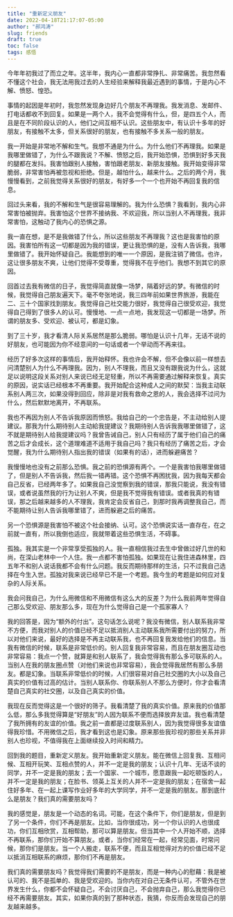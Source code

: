```yaml
---
title: "重新定义朋友"
date: 2022-04-18T21:17:07-05:00
author: "郝鸿涛"
slug: friends
draft: true
toc: false
tags: 感悟
---
```


今年年初我过了而立之年。这半年，我内心一直都非常挣扎、非常痛苦。我忽然看不懂这个社会，我无法用我过去的人生经验来解释我最近遇到的事情，于是内心不解、愤怒、惶恐。

事情的起因是年初时，我忽然发现身边好几个朋友不再理我。我发消息、发邮件、打电话都收不到回复。如果是一两个人，我不会觉得有什么，但，是四五个人，而且是在不同阶段认识的人，他们之间互相不认识。这些朋友中，有认识十多年的好朋友，有接触不太多，但关系很好的朋友，也有接触不多关系一般的朋友。

我一开始是非常地不解和生气。我想不通是为什么。为什么他们不再理我。如果是我哪里做错了，为什么不跟我说？不解、愤怒之后，我开始恐惧，恐惧到好多天我的腿都在发抖。我害怕跟别人接触，害怕跟老朋友、新朋友接触。我开始变得非常脆弱，非常害怕再被忽视和拒绝。但是，越怕什么，越来什么。之后的两个月，我慢慢看到，之前我觉得关系很好的朋友，有好多一个一个也开始不再回复我的信息。

回过头来看，我的不解和生气是很容易理解的。我为什么恐惧？我看到，我内心非常害怕被抛弃。我害怕这个世界不接纳我、不欢迎我，所以当别人不再理我，我非常害怕，这触动了我内心的恐惧之源。

我一直在想，是不是我做错了什么，所以这些朋友不再理我？这也是我害怕的原因。我害怕所有这一切都是因为我的错误，更让我恐惧的是，没有人告诉我，我哪里做错了。我开始怀疑自己。我能想到的唯一一个原因，是我注销了微信。也许，这让很多朋友不爽，让他们觉得不受尊重，觉得我不在乎他们。我想不到其它的原因。

回首过去我有微信的日子，我觉得简直就像一场梦，隔着好远的梦。有微信的时候，我觉得自己朋友遍天下。毫不夸张地说，我三四年前如果世界旅游，我能在二、三十个国家找到朋友。我觉得自己社交能力很好，我觉得自己很受欢迎，我觉得自己得到了很多人的认可。慢慢地、一点一点地，我发现这一切都是一场梦。所谓的朋友多、受欢迎、被认可，都是幻象。

到了三十岁，我才看清人际关系居然是那么脆弱。哪怕是认识十几年，无话不说的好朋友，也可能因为你不经意间的一句话或者一个举动而不再来往。

经历了好多次这样的事情后，我开始释怀。我也许会不解，但不会像以前一样想去问清楚别人为什么不再理我。因为，别人不理我，而且又没有跟我说为什么，这就足以说明这段关系对别人来说已经无足轻重，所以不再需要通过解释来恢复。真实的原因，说实话已经根本不再重要。我开始配合这种成人之间的默契：当我主动联系别人两三次，如果没得到回应，除非是对我有救命之恩的人，我会选择不过问为什么，然后默默地离开，不再联系。

我也不再因为别人不告诉我原因而愤怒。我给自己的一个忠告是，不主动给别人提建议。那我为什么期待别人主动給我提建议？我期待别人告诉我我哪里做错了，这不就是期待别人给我提建议吗？我曾告诫自己，别人只有经历了属于他们自己的痛苦之后才会成长，这个道理难道不适用于我自己吗？我只有经历了痛苦之后，才会觉醒，我为什么期待别人指出我的错误（如果有的话），进而躲避痛苦？

我慢慢地也没有之前那么恐惧。我之前的恐惧源有两个。一个是我害怕我哪里做错了，但是别人不告诉我，然后我一错再错。这个恐惧不再困扰我，因为我每天都会自己反省，已经两年多了。如果我自己没觉察到我的错误，那我只能说，我没有错误，或者说虽然我的行为让别人不爽，但是我不觉得我有错误。或者我真的有错误，那之后越来越多的人不理我，我肯定会反省自己，到那时我再调整我自己，而不能期待让别人告诉我哪里错了，进而躲避之后的痛苦。

另一个恐惧源是我害怕不被这个社会接纳、认可。这个恐惧说实话一直存在，在之前就一直有，所以我倒也适应，我就带着这些恐惧生活，不碍事。

孤独。我其实是一个非常享受孤独的人。我一直相信我过去生中曾做过好几世的和尚，在深山老林中一个人住。我一点都不害怕孤独。如果现在让我住进森林里，四五年不和别人说话我都不会有什么问题。我反而期待那样的生活，只不过我自己选择在今生入世。孤独对我来说已经早已不是一个考题。我今生的考题是如何应对复杂的人际关系。

我会问我自己，为什么用微信和不用微信有这么大的反差？为什么我前两年觉得自己那么受欢迎、朋友那么多，现在为什么觉得自己是一个孤家寡人？

我的回答是，因为“额外的付出”。这句话怎么说呢？我没有微信，别人联系我非常不方便，而我对别人的价值已经不足以抵消别人主动联系我所需要付出的努力，所以对他们来说，最好的选择是不再主动联系我，也不再回复我发给他们的信息。当我有微信的时候，联系是非常低价的。别人回复我非常容易，而且在朋友圈互动也非常容易：我点一个赞，就算是和别人联系了，我会觉得我有那么多可联系的人。当别人在我的朋友圈点赞（对他们来说也非常容易），我会觉得我居然有那么多朋友。都是幻象。当联系非常低价的时候，人们很容易对自己社交圈的大小以及自己真实的价值有过高的估计。当别人联系你、你联系别人不那么方便时，你才会看清楚自己真实的社交圈，以及自己真实的价值。

我现在反而觉得这是一个很好的筛子。我看清楚了我的真实价值。原来我的价值那么低，那么多我觉得算是“好朋友”的人因为联系不便而选择放弃友谊。我也看清楚了我所拥有的友谊的价值。我之前一直都是过度联系别人，因为我觉得很多友谊值得我珍惜。不用微信之后，我才看到这也是幻象。原来那些我珍视的那些关系并非别人也珍视，不值得我在上面继续投入时间和精力。

回到我的题目，重新定义朋友。我开始重新定义朋友。能在微信上回复我、互相问候、互相开玩笑、互相点赞的人，并不一定是我的朋友；认识十几年、无话不谈的同学，并不一定是我的朋友；去一个国家、一个城市，愿意跟我一起吃顿饭的人，并不一定是我的朋友；在脸书、领英上互关的人并不一定是我的朋友；在宿舍一起住好多年、在一起上课写作业好多年的大学同学，并不一定是我的朋友。那到底什么是朋友？我们真的需要朋友吗？

我的感觉是，朋友是一个动态的名词。可能，在这个条件下，你们是朋友，但是到了另一个条件，你们不再是朋友。比如，当你很成功，另一个你认识的人也很成功，你们互相欣赏，互相帮助，那可以算是朋友。但当其中一个人开始不顺，选择不再联系，那你们开始不算朋友。或者，当你们经常在一起，经常见面，时常问候，那你们是朋友。当一个人搬走，联系不便，而且互相觉得对方的价值已经不足以抵消互相联系的麻烦，那你们不再是朋友。

我们真的需要朋友吗？我觉得我们需要的不是朋友，而是一种内心的慰藉：我是被认可的、我不是孤单的、我是受欢迎的。当你内在对自己无条件认可，不管外在世界发生什么，你都不会怀疑自己，不会讨厌自己，不会抛弃自己，那么我觉得你已经不再需要朋友。其实，如果你真的到了那种状态，我猜，你反而会发现自己的朋友越来越多。